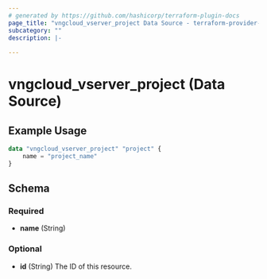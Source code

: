 ```yaml
---
# generated by https://github.com/hashicorp/terraform-plugin-docs
page_title: "vngcloud_vserver_project Data Source - terraform-provider-vngcloud"
subcategory: ""
description: |-
  
---
```


# vngcloud_vserver_project (Data Source)



## Example Usage

```terraform
data "vngcloud_vserver_project" "project" {
    name = "project_name"
}
```

<!-- schema generated by tfplugindocs -->
## Schema

### Required

- **name** (String)

### Optional

- **id** (String) The ID of this resource.


